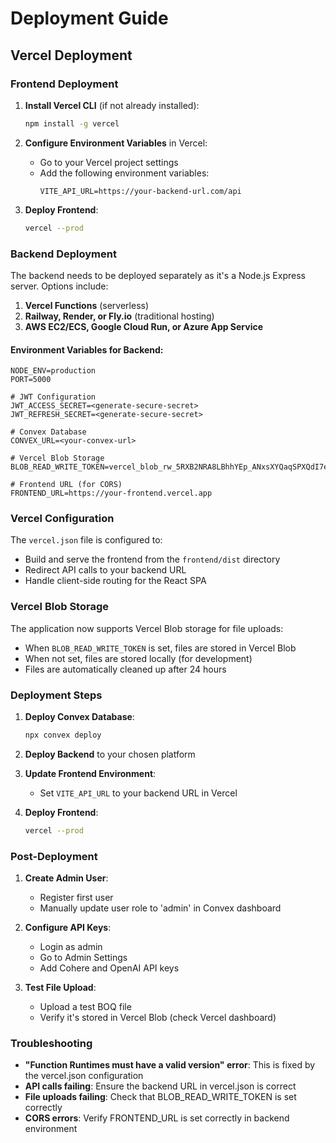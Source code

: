 # Deployment Guide

## Vercel Deployment

### Frontend Deployment

1. **Install Vercel CLI** (if not already installed):
   ```bash
   npm install -g vercel
   ```

2. **Configure Environment Variables** in Vercel:
   - Go to your Vercel project settings
   - Add the following environment variables:
     ```
     VITE_API_URL=https://your-backend-url.com/api
     ```

3. **Deploy Frontend**:
   ```bash
   vercel --prod
   ```

### Backend Deployment

The backend needs to be deployed separately as it's a Node.js Express server. Options include:

1. **Vercel Functions** (serverless)
2. **Railway, Render, or Fly.io** (traditional hosting)
3. **AWS EC2/ECS, Google Cloud Run, or Azure App Service**

#### Environment Variables for Backend:
```env
NODE_ENV=production
PORT=5000

# JWT Configuration
JWT_ACCESS_SECRET=<generate-secure-secret>
JWT_REFRESH_SECRET=<generate-secure-secret>

# Convex Database
CONVEX_URL=<your-convex-url>

# Vercel Blob Storage
BLOB_READ_WRITE_TOKEN=vercel_blob_rw_5RXB2NRA8LBhhYEp_ANxsXYQaqSPXQdI7eCA5LEACMpUv2n

# Frontend URL (for CORS)
FRONTEND_URL=https://your-frontend.vercel.app
```

### Vercel Configuration

The `vercel.json` file is configured to:
- Build and serve the frontend from the `frontend/dist` directory
- Redirect API calls to your backend URL
- Handle client-side routing for the React SPA

### Vercel Blob Storage

The application now supports Vercel Blob storage for file uploads:
- When `BLOB_READ_WRITE_TOKEN` is set, files are stored in Vercel Blob
- When not set, files are stored locally (for development)
- Files are automatically cleaned up after 24 hours

### Deployment Steps

1. **Deploy Convex Database**:
   ```bash
   npx convex deploy
   ```

2. **Deploy Backend** to your chosen platform

3. **Update Frontend Environment**:
   - Set `VITE_API_URL` to your backend URL in Vercel

4. **Deploy Frontend**:
   ```bash
   vercel --prod
   ```

### Post-Deployment

1. **Create Admin User**:
   - Register first user
   - Manually update user role to 'admin' in Convex dashboard

2. **Configure API Keys**:
   - Login as admin
   - Go to Admin Settings
   - Add Cohere and OpenAI API keys

3. **Test File Upload**:
   - Upload a test BOQ file
   - Verify it's stored in Vercel Blob (check Vercel dashboard)

### Troubleshooting

- **"Function Runtimes must have a valid version" error**: This is fixed by the vercel.json configuration
- **API calls failing**: Ensure the backend URL in vercel.json is correct
- **File uploads failing**: Check that BLOB_READ_WRITE_TOKEN is set correctly
- **CORS errors**: Verify FRONTEND_URL is set correctly in backend environment